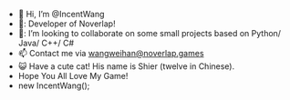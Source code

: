 - 👋 Hi, I’m @IncentWang
- 💬: Developer of Noverlap!
- 👀: I’m looking to collaborate on some small projects based on Python/ Java/ C++/ C#
- 📫 Contact me via wangweihan@noverlap.games
- :smiley_cat: Have a cute cat! His name is Shier (twelve in Chinese). 
- Hope You All Love My Game!
- new IncentWang();


<!---
IncentWang/IncentWang is a ✨ special ✨ repository because its `README.md` (this file) appears on your GitHub profile.
You can click the Preview link to take a look at your changes.
--->
